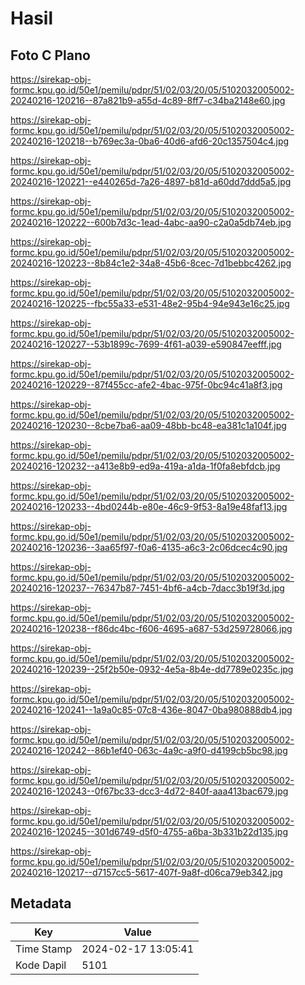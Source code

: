 # Hasil

## Foto C Plano

https://sirekap-obj-formc.kpu.go.id/50e1/pemilu/pdpr/51/02/03/20/05/5102032005002-20240216-120216--87a821b9-a55d-4c89-8ff7-c34ba2148e60.jpg

https://sirekap-obj-formc.kpu.go.id/50e1/pemilu/pdpr/51/02/03/20/05/5102032005002-20240216-120218--b769ec3a-0ba6-40d6-afd6-20c1357504c4.jpg

https://sirekap-obj-formc.kpu.go.id/50e1/pemilu/pdpr/51/02/03/20/05/5102032005002-20240216-120221--e440265d-7a26-4897-b81d-a60dd7ddd5a5.jpg

https://sirekap-obj-formc.kpu.go.id/50e1/pemilu/pdpr/51/02/03/20/05/5102032005002-20240216-120222--600b7d3c-1ead-4abc-aa90-c2a0a5db74eb.jpg

https://sirekap-obj-formc.kpu.go.id/50e1/pemilu/pdpr/51/02/03/20/05/5102032005002-20240216-120223--8b84c1e2-34a8-45b6-8cec-7d1bebbc4262.jpg

https://sirekap-obj-formc.kpu.go.id/50e1/pemilu/pdpr/51/02/03/20/05/5102032005002-20240216-120225--fbc55a33-e531-48e2-95b4-94e943e16c25.jpg

https://sirekap-obj-formc.kpu.go.id/50e1/pemilu/pdpr/51/02/03/20/05/5102032005002-20240216-120227--53b1899c-7699-4f61-a039-e590847eefff.jpg

https://sirekap-obj-formc.kpu.go.id/50e1/pemilu/pdpr/51/02/03/20/05/5102032005002-20240216-120229--87f455cc-afe2-4bac-975f-0bc94c41a8f3.jpg

https://sirekap-obj-formc.kpu.go.id/50e1/pemilu/pdpr/51/02/03/20/05/5102032005002-20240216-120230--8cbe7ba6-aa09-48bb-bc48-ea381c1a104f.jpg

https://sirekap-obj-formc.kpu.go.id/50e1/pemilu/pdpr/51/02/03/20/05/5102032005002-20240216-120232--a413e8b9-ed9a-419a-a1da-1f0fa8ebfdcb.jpg

https://sirekap-obj-formc.kpu.go.id/50e1/pemilu/pdpr/51/02/03/20/05/5102032005002-20240216-120233--4bd0244b-e80e-46c9-9f53-8a19e48faf13.jpg

https://sirekap-obj-formc.kpu.go.id/50e1/pemilu/pdpr/51/02/03/20/05/5102032005002-20240216-120236--3aa65f97-f0a6-4135-a6c3-2c06dcec4c90.jpg

https://sirekap-obj-formc.kpu.go.id/50e1/pemilu/pdpr/51/02/03/20/05/5102032005002-20240216-120237--76347b87-7451-4bf6-a4cb-7dacc3b19f3d.jpg

https://sirekap-obj-formc.kpu.go.id/50e1/pemilu/pdpr/51/02/03/20/05/5102032005002-20240216-120238--f86dc4bc-f606-4695-a687-53d259728066.jpg

https://sirekap-obj-formc.kpu.go.id/50e1/pemilu/pdpr/51/02/03/20/05/5102032005002-20240216-120239--25f2b50e-0932-4e5a-8b4e-dd7789e0235c.jpg

https://sirekap-obj-formc.kpu.go.id/50e1/pemilu/pdpr/51/02/03/20/05/5102032005002-20240216-120241--1a9a0c85-07c8-436e-8047-0ba980888db4.jpg

https://sirekap-obj-formc.kpu.go.id/50e1/pemilu/pdpr/51/02/03/20/05/5102032005002-20240216-120242--86b1ef40-063c-4a9c-a9f0-d4199cb5bc98.jpg

https://sirekap-obj-formc.kpu.go.id/50e1/pemilu/pdpr/51/02/03/20/05/5102032005002-20240216-120243--0f67bc33-dcc3-4d72-840f-aaa413bac679.jpg

https://sirekap-obj-formc.kpu.go.id/50e1/pemilu/pdpr/51/02/03/20/05/5102032005002-20240216-120245--301d6749-d5f0-4755-a6ba-3b331b22d135.jpg

https://sirekap-obj-formc.kpu.go.id/50e1/pemilu/pdpr/51/02/03/20/05/5102032005002-20240216-120217--d7157cc5-5617-407f-9a8f-d06ca79eb342.jpg


## Metadata

| Key        | Value               |
| ---------- | ------------------- |
| Time Stamp | 2024-02-17 13:05:41 |
| Kode Dapil | 5101                |



